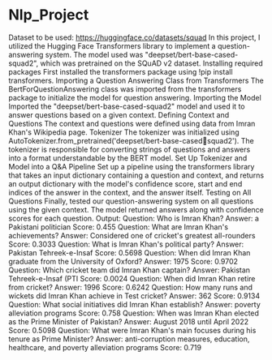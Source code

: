# Nlp_Project

Dataset to be used:
https://huggingface.co/datasets/squad
In this project, I utilized the Hugging Face Transformers library to implement a 
question-answering system. The model used was "deepset/bert-base-cased-squad2", which was 
pretrained on the SQuAD v2 dataset.
Installing required packages
First installed the transformers package using !pip install transformers.
Importing a Question Answering Class from Transformers
The BertForQuestionAnswering class was imported from the transformers package to initialize 
the model for question answering.
Importing the Model
Imported the "deepset/bert-base-cased-squad2" model and used it to answer 
questions based on a given context.
Defining Context and Questions
The context and questions were defined using data from Imran Khan's Wikipedia page.
Tokenizer
The tokenizer was initialized using AutoTokenizer.from_pretrained('deepset/bert-base-casedsquad2'). The tokenizer is responsible for converting strings of questions and answers into a 
format understandable by the BERT model.
Set Up Tokenizer and Model into a Q&A Pipeline
Set up a pipeline using the transformers library that takes an input dictionary 
containing a question and context, and returns an output dictionary with the model's confidence 
score, start and end indices of the answer in the context, and the answer itself.
Testing on All Questions
Finally, tested our question-answering system on all questions using the given 
context. The model returned answers along with confidence scores for each question.
Output:
Question: Who is Imran Khan?
Answer: a Pakistani politician
Score: 0.455
Question: What are Imran Khan's achievements?
Answer: Considered one of cricket's greatest all-rounders
Score: 0.3033
Question: What is Imran Khan's political party?
Answer: Pakistan Tehreek-e-Insaf
Score: 0.5698
Question: When did Imran Khan graduate from the University of Oxford?
Answer: 1975
Score: 0.9702
Question: Which cricket team did Imran Khan captain?
Answer: Pakistan Tehreek-e-Insaf (PTI
Score: 0.0024
Question: When did Imran Khan retire from cricket?
Answer: 1996
Score: 0.6242
Question: How many runs and wickets did Imran Khan achieve in Test cricket?
Answer: 362
Score: 0.9134
Question: What social initiatives did Imran Khan establish?
Answer: poverty alleviation programs
Score: 0.758
Question: When was Imran Khan elected as the Prime Minister of Pakistan?
Answer: August 2018 until April 2022
Score: 0.5098
Question: What were Imran Khan's main focuses during his tenure as Prime 
Minister?
Answer: anti-corruption measures, education, healthcare, and poverty 
alleviation programs
Score: 0.719
